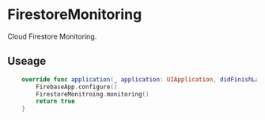 # FirestoreMonitoring

Cloud Firestore Monitoring.


## Useage

```swift
    override func application(_ application: UIApplication, didFinishLaunchingWithOptions launchOptions: [UIApplication.LaunchOptionsKey: Any]?) -> Bool {
        FirebaseApp.configure()
        FirestoreMonitroing.monitoring()
        return true
    }
```

